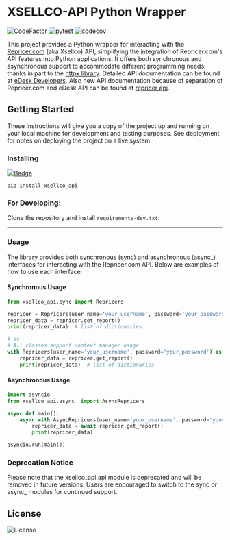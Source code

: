 # XSELLCO-API Python Wrapper

[![CodeFactor](https://www.codefactor.io/repository/github/yberezkin/xsellco-api/badge)](https://www.codefactor.io/repository/github/yberezkin/xsellco-api)
[![pytest](https://github.com/yberezkin/xsellco-api/actions/workflows/python-pytest.yml/badge.svg)](https://github.com/yberezkin/xsellco-api/actions/workflows/python-pytest.yml)
[![codecov](https://codecov.io/gh/yberezkin/xsellco-api/graph/badge.svg?token=ZVJIDL2T54)](https://codecov.io/gh/yberezkin/xsellco-api)


This project provides a Python wrapper for interacting with the [Repricer.com](https://www.repricer.com/) (aka Xsellco) API, simplifying the integration of Repricer.com's API features into Python applications. It offers both synchronous and asynchronous support to accommodate different programming needs, thanks in part to the [httpx library](https://github.com/encode/httpx). Detailed API documentation can be found at [eDesk Developers](https://developers.edesk.com/).
Also new API documentation because of separation of Repricer.com and eDesk API can be found at [repricer api](https://developers.repricer.com/reference).

## Getting Started

These instructions will give you a copy of the project up and running on
your local machine for development and testing purposes. See deployment
for notes on deploying the project on a live system.

### Installing
[![Badge](https://img.shields.io/pypi/v/xsellco-api?style=for-the-badge)](https://pypi.org/project/xsellco-api/)

    pip install xsellco_api

### For Developing:
Clone the repository and install `requirements-dev.txt`:

---

### Usage

The library provides both synchronous (sync) and asynchronous (async_) interfaces for interacting with the Repricer.com API. Below are examples of how to use each interface:

#### Synchronous Usage
```python
from xsellco_api.sync import Repricers

repricer = Repricers(user_name='your_username', password='your_password')
repricer_data = repricer.get_report()
print(repricer_data)  # list of dictionaries

# or
# All classes support context manager usage
with Repricers(user_name='your_username', password='your_password') as repricer:
    repricer_data = repricer.get_report()
    print(repricer_data)  # list of dictionaries
```
#### Asynchronous Usage
```python
import asyncio
from xsellco_api.async_ import AsyncRepricers

async def main():
    async with AsyncRepricers(user_name='your_username', password='your_password') as repricer:
        repricer_data = await repricer.get_report()
        print(repricer_data)

asyncio.run(main())
```

### Deprecation Notice
Please note that the xsellco_api.api module is deprecated and will be removed in future versions. Users are encouraged to switch to the sync or async_ modules for continued support.


## License

![License](https://img.shields.io/github/license/yberezkin/xsellco-api?style=for-the-badge)
